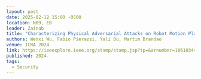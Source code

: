 ```yaml
---
layout: post
date: 2025-02-12 15:00 -0500
location: N09, EB
leader: Zainab
title: "Characterizing Physical Adversarial Attacks on Robot Motion Planners"
authors: Wenxi Wu, Fabio Pierazzi, Yali Du, Martim Brandao
venue: ICRA 2024
link: https://ieeexplore.ieee.org/stamp/stamp.jsp?tp=&arnumber=10610344&tag=1
published: 2024-
tags:
  - Security
---
```

